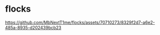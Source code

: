 # flocks


https://github.com/MbNextT1me/flocks/assets/70710273/8329f2d7-a6e2-485a-8935-d202439bcb23

